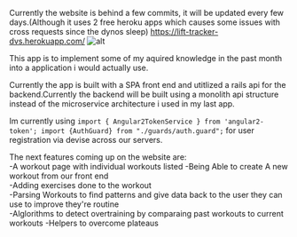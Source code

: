 Currently the website is behind a few commits, it will be updated every few days.(Although it uses 2 free heroku apps which causes some issues with cross requests since the dynos sleep)
https://lift-tracker-dvs.herokuapp.com/
![alt](https://github.com/DaniVSainz/bodybuilding-angular/blob/master/ang4bodybuilding.gif)

This app is to implement some of my aquired knowledge in the past month into a application i would actually use.

Currently the app is built with a SPA front end and utitlized a rails api for the backend.Currently the backend will be built using a monolith api structure instead of the microservice architecture i used in my last app.

Im currently using ```import { Angular2TokenService } from 'angular2-token';
import {AuthGuard} from "./guards/auth.guard";``` for user registration via devise across our servers.

The next features coming up on the website are:  
-A workout page with individual workouts listed
-Being Able to create A new workout from our front end  
-Adding exercises done to the workout  
-Parsing Workouts to find patterns and give data back to the user they can use to improve they're routine  
-Alglorithms to detect overtraining by comparaing past workouts to current workouts 
-Helpers to overcome plateaus 


